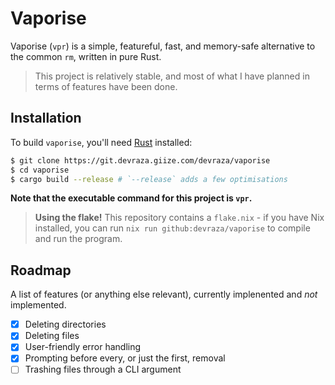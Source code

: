 # Vaporise
Vaporise (`vpr`) is a simple, featureful, fast, and memory-safe alternative to the common `rm`, written in pure Rust.

> This project is relatively stable, and most of what I have planned in terms of features have been done.

## Installation

To build `vaporise`, you'll need [Rust](https://rust-lang.org) installed:
```bash
$ git clone https://git.devraza.giize.com/devraza/vaporise
$ cd vaporise
$ cargo build --release # `--release` adds a few optimisations
```

**Note that the executable command for this project is `vpr`.**

> **Using the flake!**
> This repository contains a `flake.nix` - if you have Nix installed, you can run `nix run github:devraza/vaporise` to compile and run the program.

## Roadmap
A list of features (or anything else relevant), currently implenented and *not* implemented.
- [X] Deleting directories
- [X] Deleting files
- [X] User-friendly error handling
- [X] Prompting before every, or just the first, removal
- [ ] Trashing files through a CLI argument
